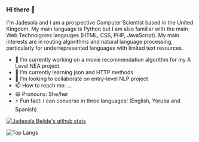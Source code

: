 ### Hi there 👋


I'm Jadesola and I am a prospective Computer Scientist based in the United Kingdom. My main language is Python but I am also familiar
with  the main Web Technolgoies langauges (HTML, CSS, PHP, JavaScript). My main interests are in routing algorithms and natural language processing, particularly for underrepresented languages with limited text resources.

- 🔭 I’m currently working on a movie recommendation algorithm for my A Level NEA project.
- 🌱 I’m currently learning json and HTTP methods
- 👯 I’m looking to collaborate on entry-level NLP project
- 📫 How to reach me: ...
- 😄 Pronouns: She/her
- ⚡ Fun fact: I can converse in three languages! (English, Yoruba and Spanish)

[![Jadesola Bejide's github stats](https://github-readme-stats.vercel.app/api?username=jade-bejide)](https://github.com/anuraghazra/github-readme-stats)

![Top Langs](https://github-readme-stats.vercel.app/api/top-langs/?username=jade-bejide)
